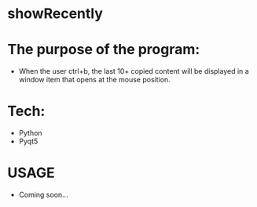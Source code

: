 # showRecently

# The purpose of the program:
- When the user ctrl+b, the last 10+ copied content will be displayed in a window item that opens at the mouse position.

# Tech:
- Python
- Pyqt5

# USAGE
- Coming soon...

